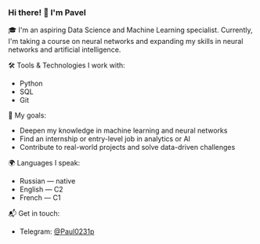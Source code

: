 ### Hi there! 👋 I'm Pavel

🎓 I'm an aspiring Data Science and Machine Learning specialist. Currently, I'm taking a course on neural networks and expanding my skills in neural networks and artificial intelligence.

🛠️ Tools & Technologies I work with:
- Python
- SQL
- Git

🌱 My goals:
- Deepen my knowledge in machine learning and neural networks
- Find an internship or entry-level job in analytics or AI
- Contribute to real-world projects and solve data-driven challenges

🌍 Languages I speak:
- Russian — native
- English — C2
- French — C1

📬 Get in touch:
- Telegram: [@Paul0231p](https://t.me/Paul0231p)

<!--
**Pavel-Zinkevich/Pavel-Zinkevich** is a ✨ special ✨ repository because its `README.md` (this file) appears on your GitHub profile.
Here are some ideas to g et you startd:

- 🔭 I’m currently working on ..
- 🌱 I’m currently lerning ...
- 🤔 I’m looking for help with ...
- 💬 Ask me about ...
- 📫 How to reach me: ...
- 😄 Pronouns: ...
- ⚡ Fun fact: ...
-->
